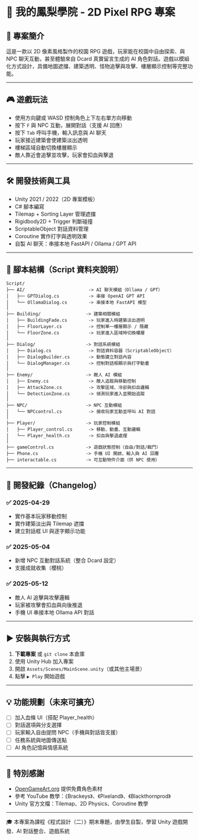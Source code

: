 # 🏡 我的鳳梨學院 - 2D Pixel RPG 專案

## 🎯 專案簡介
這是一款以 2D 像素風格製作的校園 RPG 遊戲，玩家能在校園中自由探索、與 NPC 聊天互動，甚至體驗來自 Dcard 真實留言生成的 AI 角色對話。遊戲以模組化方式設計，具備地圖遮擋、建築透明、怪物追擊與攻擊、樓層顯示控制等完整功能。

---

## 🎮 遊戲玩法
- 使用方向鍵或 WASD 控制角色上下左右單方向移動
- 按下 `F` 與 NPC 互動，展開對話（支援 AI 回應）
- 按下 `Tab` 呼叫手機，輸入訊息與 AI 聊天
- 玩家接近建築會使建築淡出透明
- 樓梯區域自動切換樓層顯示
- 敵人靠近會追擊並攻擊，玩家會扣血與擊退

---

## 🛠️ 開發技術與工具
- Unity 2021 / 2022（2D 專案模板）
- C# 腳本編寫
- Tilemap + Sorting Layer 管理遮擋
- Rigidbody2D + Trigger 判斷碰撞
- ScriptableObject 對話資料管理
- Coroutine 實作打字與透明效果
- 自製 AI 聊天：串接本地 FastAPI / Ollama / GPT API

---

## 📂 腳本結構（Script 資料夾說明）

```plaintext
Script/
├── AI/                        -> AI 聊天模組（Ollama / GPT）
│   ├── GPTDialog.cs           -> 串接 OpenAI GPT API
│   └── OllamaDialog.cs        -> 串接本地 FastAPI 模型
│
├── Building/                 -> 建築相關模組
│   ├── BuildingFade.cs        -> 玩家進入時建築淡出透明
│   ├── FloorLayer.cs          -> 控制單一樓層顯示 / 隱藏
│   └── FloorZone.cs           -> 玩家進入區域時切換樓層
│
├── Dialog/                   -> 對話系統模組
│   ├── Dialog.cs              -> 對話資料容器（ScriptableObject）
│   ├── DialogBuilder.cs       -> 動態建立對話內容
│   └── DialogManager.cs       -> 控制對話框顯示與打字動畫
│
├── Enemy/                    -> 敵人 AI 模組
│   ├── Enemy.cs               -> 敵人追蹤與移動控制
│   ├── AttackZone.cs          -> 攻擊區域、冷卻與扣血邏輯
│   └── DetectionZone.cs       -> 偵測玩家進入並開始追蹤
│
├── NPC/                      -> NPC 互動模組
│   └── NPCcontrol.cs          -> 接收玩家互動並呼叫 AI 對話
│
├── Player/                   -> 玩家控制模組
│   ├── Player_control.cs      -> 移動、動畫、互動邏輯
│   └── Player_health.cs       -> 扣血與擊退處理
│
├── gameControl.cs            -> 遊戲狀態控制（自由/對話/戰鬥）
├── Phone.cs                  -> 手機 UI 開啟、輸入與 AI 回覆
├── interactable.cs           -> 可互動物件介面（供 NPC 使用）
```


---

## 🧪 開發紀錄（Changelog）

### ✅ 2025-04-29
- 實作基本玩家移動控制
- 實作建築淡出與 Tilemap 遮擋
- 建立對話框 UI 與逐字顯示功能

### ✅ 2025-05-04
- 新增 NPC 互動對話系統（整合 Dcard 設定）
- 支援成就收集（櫻桃）

### ✅ 2025-05-12
- 敵人 AI 追擊與攻擊邏輯
- 玩家被攻擊會扣血與向後推退
- 手機 UI 串接本地 Ollama API 對話

---

## ▶️ 安裝與執行方式

1. **下載專案** 或 `git clone` 本倉庫
2. 使用 Unity Hub 加入專案
3. 開啟 `Assets/Scenes/MainScene.unity`（或其他主場景）
4. 點擊 `▶️ Play` 開始遊戲

---

## 💡 功能規劃（未來可擴充）

- [ ] 加入血條 UI（搭配 Player_health）
- [ ] 對話選項與分支選擇
- [ ] 玩家輸入自由提問 NPC（手機與對話皆支援）
- [ ] 任務系統與地圖傳送點
- [ ] AI 角色記憶與情感系統

---

## 🙏 特別感謝

- [OpenGameArt.org](https://opengameart.org/) 提供免費角色素材
- 參考 YouTube 教學：《Brackeys》、《Pixeland》、《Blackthornprod》
- Unity 官方文檔：Tilemap、2D Physics、Coroutine 教學

---

🎓 本專案為課程《程式設計（二）》期末專題，由學生自製，學習 Unity 遊戲開發、AI 對話整合、遊戲系統